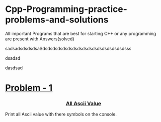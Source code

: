 # Cpp-Programming-practice-problems-and-solutions
All important Programs that are best for starting C++ or any programming are present with Answers(solved)


sadsadsdsdsdsaSdsdsdsdsdsdsdsdsdsdsdsdsdsdsdsdsdsss

dsadsd

dasdsad





<a href="./All%20ASCII%20values"><h1>Problem - 1</h1></a>














<a href="./All%20ASCII%20values/All%20ASCII%20values.cpp"><h3 align="center" >All Ascii Value  </h3></a>
Print all Ascii value with there symbols on the console.


